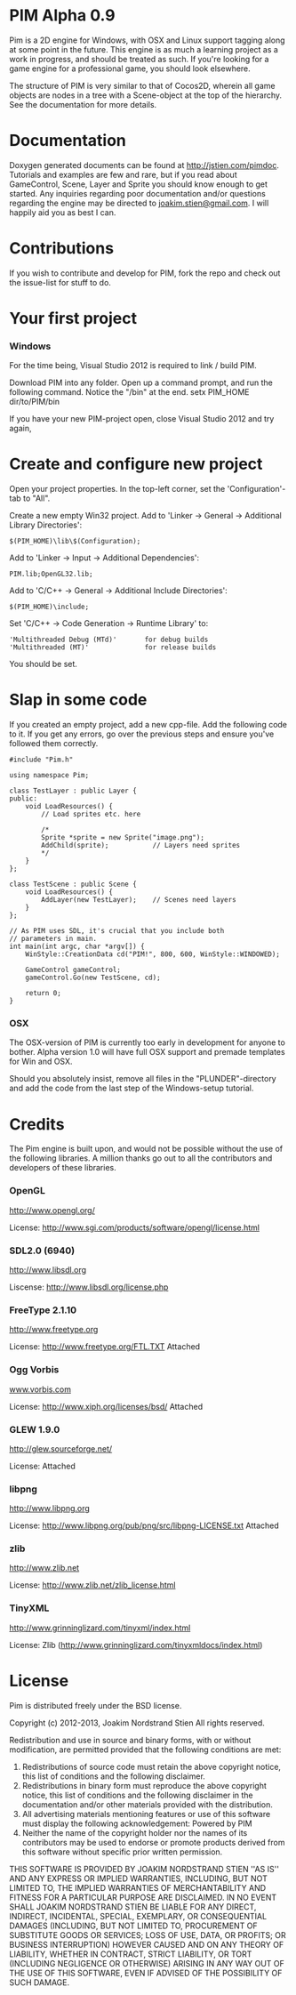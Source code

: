 PIM Alpha 0.9
=============

Pim is a 2D engine for Windows, with OSX and Linux support tagging along at some point in the future.
This engine is as much a learning project as a work in progress, and should be treated as such. If
you're looking for a game engine for a professional game, you should look elsewhere.

The structure of PIM is very similar to that of Cocos2D, wherein all game objects are nodes in a tree
with a Scene-object at the top of the hierarchy. See the documentation for more details.


Documentation
=============

Doxygen generated documents can be found at http://jstien.com/pimdoc. Tutorials and examples are few
and rare, but if you read about GameControl, Scene, Layer and Sprite you should know enough to get 
started. Any inquiries regarding poor documentation and/or questions regarding the engine may be 
directed to joakim.stien@gmail.com. I will happily aid you as best I can.


Contributions
=============

If you wish to contribute and develop for PIM, fork the repo and check out the issue-list for stuff
to do.


Your first project
==================

### Windows

For the time being, Visual Studio 2012 is required to link / build PIM.

Download PIM into any folder. Open up a command prompt, and run the following command. Notice the
"/bin" at the end.
	setx PIM_HOME dir/to/PIM/bin

If you have your new PIM-project open, close Visual Studio 2012 and try again,


# Create and configure new project

Open your project properties. In the top-left corner, set the 'Configuration'-tab to "All".

Create a new empty Win32 project. Add to 'Linker -> General -> Additional Library Directories':

	$(PIM_HOME)\lib\$(Configuration);

Add to 'Linker -> Input -> Additional Dependencies':

	PIM.lib;OpenGL32.lib;

Add to 'C/C++ -> General -> Additional Include Directories':

	$(PIM_HOME)\include;

Set 'C/C++ -> Code Generation -> Runtime Library' to:

	'Multithreaded Debug (MTd)'       for debug builds
	'Multithreaded (MT)'              for release builds

You should be set.


# Slap in some code

If you created an empty project, add a new cpp-file. Add the following code to it. If you get
any errors, go over the previous steps and ensure you've followed them correctly.

	#include "Pim.h"

	using namespace Pim;

	class TestLayer : public Layer {
	public:
		void LoadResources() {
			// Load sprites etc. here

			/*
			Sprite *sprite = new Sprite("image.png");
			AddChild(sprite);			// Layers need sprites
			*/
		}
	};

	class TestScene : public Scene {
		void LoadResources() {
			AddLayer(new TestLayer);	// Scenes need layers
		}
	};

	// As PIM uses SDL, it's crucial that you include both
	// parameters in main.
	int main(int argc, char *argv[]) {
		WinStyle::CreationData cd("PIM!", 800, 600, WinStyle::WINDOWED);
		
		GameControl gameControl;
		gameControl.Go(new TestScene, cd);

		return 0;
	}



### OSX

The OSX-version of PIM is currently too early in development for anyone to bother. Alpha version 1.0
will have full OSX support and premade templates for Win and OSX.

Should you absolutely insist, remove all files in the "PLUNDER"-directory and add the code from the 
last step of the Windows-setup tutorial. 


Credits
=======

The Pim engine is built upon, and would not be possible without the use of the following libraries.
A million thanks go out to all the contributors and developers of these libraries.


### OpenGL 

http://www.opengl.org/

License:
http://www.sgi.com/products/software/opengl/license.html


### SDL2.0 (6940)

http://www.libsdl.org

Liscense: 
http://www.libsdl.org/license.php


### FreeType 2.1.10

http://www.freetype.org

License:
http://www.freetype.org/FTL.TXT
Attached


### Ogg Vorbis

www.vorbis.com

License:
http://www.xiph.org/licenses/bsd/
Attached


### GLEW 1.9.0

http://glew.sourceforge.net/

License:
Attached


### libpng

http://www.libpng.org

License:
http://www.libpng.org/pub/png/src/libpng-LICENSE.txt
Attached


### zlib

http://www.zlib.net

License:
http://www.zlib.net/zlib_license.html

### TinyXML

http://www.grinninglizard.com/tinyxml/index.html

License:
Zlib (http://www.grinninglizard.com/tinyxmldocs/index.html)



License
=======

Pim is distributed freely under the BSD license. 


Copyright (c) 2012-2013, Joakim Nordstrand Stien
All rights reserved.

Redistribution and use in source and binary forms, with or without
modification, are permitted provided that the following conditions are met:
1. Redistributions of source code must retain the above copyright
   notice, this list of conditions and the following disclaimer.
2. Redistributions in binary form must reproduce the above copyright
   notice, this list of conditions and the following disclaimer in the
   documentation and/or other materials provided with the distribution.
3. All advertising materials mentioning features or use of this software
   must display the following acknowledgement:
   Powered by PIM
4. Neither the name of the copyright holder nor the
   names of its contributors may be used to endorse or promote products
   derived from this software without specific prior written permission.

THIS SOFTWARE IS PROVIDED BY JOAKIM NORDSTRAND STIEN ''AS IS'' AND ANY
EXPRESS OR IMPLIED WARRANTIES, INCLUDING, BUT NOT LIMITED TO, THE IMPLIED
WARRANTIES OF MERCHANTABILITY AND FITNESS FOR A PARTICULAR PURPOSE ARE
DISCLAIMED. IN NO EVENT SHALL JOAKIM NORDSTRAND STIEN BE LIABLE FOR ANY
DIRECT, INDIRECT, INCIDENTAL, SPECIAL, EXEMPLARY, OR CONSEQUENTIAL DAMAGES
(INCLUDING, BUT NOT LIMITED TO, PROCUREMENT OF SUBSTITUTE GOODS OR SERVICES;
LOSS OF USE, DATA, OR PROFITS; OR BUSINESS INTERRUPTION) HOWEVER CAUSED AND
ON ANY THEORY OF LIABILITY, WHETHER IN CONTRACT, STRICT LIABILITY, OR TORT
(INCLUDING NEGLIGENCE OR OTHERWISE) ARISING IN ANY WAY OUT OF THE USE OF THIS
SOFTWARE, EVEN IF ADVISED OF THE POSSIBILITY OF SUCH DAMAGE.
